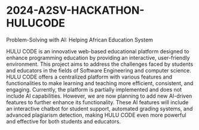 # 2024-A2SV-HACKATHON-HULUCODE
Problem-Solving with AI: Helping African Education System 


HULU CODE is an innovative web-based educational platform designed to enhance programming education by providing an interactive, user-friendly environment. This project aims to address the challenges faced by students and educators in the fields of Software Engineering and computer science. HULU CODE offers a centralized platform with various features and functionalities to make learning and teaching more efficient, consistent, and engaging. Currently, the platform is partially implemented and does not include AI capabilities. However, we are now planning to add new AI-driven features to further enhance its functionality. These AI features will include an interactive chatbot for student support, automated grading systems, and advanced plagiarism detection, making HULU CODE even more powerful and effective for both students and educators.
